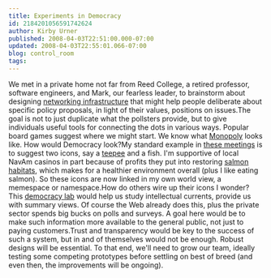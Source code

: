 ```yaml
---
title: Experiments in Democracy
id: 2184201056591742624
author: Kirby Urner
published: 2008-04-03T22:51:00.000-07:00
updated: 2008-04-03T22:55:01.066-07:00
blog: control_room
tags: 
---
```


We met in a private home not far from Reed College, a retired professor, software engineers, and Mark, our fearless leader, to brainstorm about designing [networking infrastructure](http://12degreesoffreedom.blogspot.com/2008/03/design-challenges-for-21st-century.html) that might help people deliberate about specific policy proposals, in light of their values, positions on issues.The goal is not to just duplicate what the pollsters provide, but to give individuals useful tools for connecting the dots in various ways.  Popular board games suggest where we might start.  We know what [Monopoly](http://images.google.com/images?hl=en&q=monopoly) looks like.  How would Democracy look?My standard example in [these meetings](http://lists.osuosl.org/pipermail/dev/Week-of-Mon-20080331/000014.html) is to suggest two icons, say a [teepee](http://www.answers.com/teepee&r=67) and a fish.  I'm supportive of local NavAm casinos in part because of profits they put into restoring [salmon habitats](http://worldgame.blogspot.com/2004/12/nehalem-watershed-wanderers-meeting.html), which makes for a healthier environment overall (plus I like eating salmon).  So these icons are now linked in my own world view, a memespace or namespace.How do others wire up their icons I wonder?  This [democracy lab](http://www.democracylab.org/) would help us study intellectual currents, provide us with summary views.  Of course the Web already does this, plus the private sector spends big bucks on polls and surveys.  A goal here would be to make such information more available to the general public, not just to paying customers.Trust and transparency would be key to the success of such a system, but in and of themselves would not be enough.  Robust designs will be essential.  To that end, we'll need to grow our team, ideally testing some competing prototypes before settling on best of breed (and even then, the improvements will be ongoing).